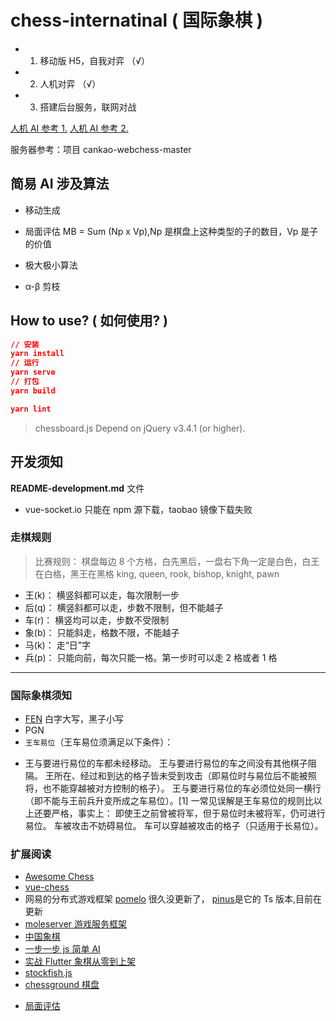 # chess-internatinal ( 国际象棋 )

- 1. 移动版 H5，自我对弈 （√）
- 2. 人机对弈 （√）
- 3. 搭建后台服务，联网对战

[人机 AI 参考 1.](https://segmentfault.com/a/1190000009143078)
[人机 AI 参考 2.](https://jsfiddle.net/Laa0p1mh/3/)

服务器参考：项目 cankao-webchess-master

## 简易 AI 涉及算法

- 移动生成

- 局面评估 MB = Sum (Np x Vp),Np 是棋盘上这种类型的子的数目，Vp 是子的价值

- 极大极小算法

- α-β 剪枝

## How to use? ( 如何使用? )

```json
// 安装
yarn install
// 运行
yarn serve
// 打包
yarn build

yarn lint
```

> chessboard.js Depend on jQuery v3.4.1 (or higher).

## 开发须知

**README-development.md** 文件

- vue-socket.io 只能在 npm 源下载，taobao 镜像下载失败

### 走棋规则

>比赛规则： 棋盘每边 8 个方格，白先黑后，一盘右下角一定是白色，白王在白格，黑王在黑格
> king, queen, rook, bishop, knight, pawn

- 王(k)： 横竖斜都可以走，每次限制一步
- 后(q)： 横竖斜都可以走，步数不限制，但不能越子
- 车(r)： 横竖均可以走，步数不受限制
- 象(b)： 只能斜走，格数不限，不能越子
- 马(k)： 走“日”字
- 兵(p)： 只能向前，每次只能一格。第一步时可以走 2 格或者 1 格

---

### 国际象棋须知

- [FEN](https://www.xqbase.com/protocol/pgnfen2.htm) 白字大写，黑子小写
- PGN
- `王车易位`（王车易位须满足以下条件）：

* 王与要进行易位的车都未经移动。
  王与要进行易位的车之间没有其他棋子阻隔。
  王所在、经过和到达的格子皆未受到攻击（即易位时与易位后不能被照将，也不能穿越被对方控制的格子）。
  王与要进行易位的车必须位处同一横行（即不能与王前兵升变所成之车易位）。[1]
  一常见误解是王车易位的规则比以上还要严格，事实上：
  即使王之前曾被将军，但于易位时未被将军，仍可进行易位。
  车被攻击不妨碍易位。
  车可以穿越被攻击的格子（只适用于长易位）。

### 扩展阅读

- [Awesome Chess](https://github.com/hkirat/awesome-chess)
- [vue-chess](https://github.com/gustaYo/vue-chess)
- 网易的分布式游戏框架 [pomelo](https://github.com/NetEase/pomelo) 很久没更新了， [pinus](https://github.com/node-pinus/pinus)是它的 Ts 版本,目前在更新
- [moleserver 游戏服务框架](https://gitee.com/akinggw/moleserver)
- [中国象棋](https://github.com/itlwei/Chess)
- [一步一步 js 简单 AI](https://segmentfault.com/a/1190000009143078)
- [实战 Flutter 象棋从零到上架](https://blog.csdn.net/tosmart/category_10400600.html)
- [stockfish.js](https://github.com/nmrugg/stockfish.js)
- [chessground 棋盘](https://github.com/ornicar/chessground#readme)

* [局面评估](https://www.xqbase.com/computer/basic_evaluation.htm)
